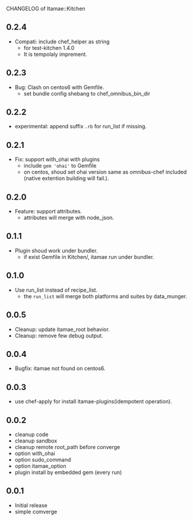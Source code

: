 CHANGELOG of Itamae::Kitchen

## 0.2.4

- Compati: include chef_helper as string
    - for test-kitchen 1.4.0
    - It is tempolaly imprement.

## 0.2.3

- Bug: Clash on centos6 with Gemfile.
    - set bundle config shebang to chef_omnibus_bin_dir

## 0.2.2

- experimental: append suffix `.rb` for run_list if missing.

## 0.2.1

- Fix: support with_ohai with plugins
    - include `gem 'ohai'` to Gemfile
    - on centos, shoud set ohai version same as omnibus-chef included (native extention building will fail.).

## 0.2.0

- Feature: support attributes.
    - attributes will merge with node_json.

## 0.1.1

- Plugin shoud work under bundler.
    - if exist Gemfile in Kitchen/, itamae run under bundler.

## 0.1.0

- Use run_list instead of recipe_list.
    - the `run_list` will merge both platforms and suites by data_munger.

## 0.0.5

- Cleanup: update itamae_root behavior.
- Cleanup: remove few debug output.

## 0.0.4

- Bugfix: itamae not found on centos6.

## 0.0.3

- use chef-apply for install itamae-plugins(idempotent operation).

## 0.0.2

- cleanup code
- cleanup sandbox
- cleanup remote root_path before converge
- option with_ohai
- option sudo_command
- option itamae_option
- plugin install by embedded gem (every run)

## 0.0.1

- Initial release
- simple comverge
